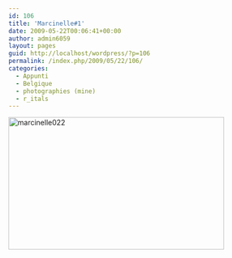 ```yaml
---
id: 106
title: 'Marcinelle#1'
date: 2009-05-22T00:06:41+00:00
author: admin6059
layout: pages
guid: http://localhost/wordpress/?p=106
permalink: /index.php/2009/05/22/106/
categories:
  - Appunti
  - Belgique
  - photographies (mine)
  - r_itals
---
```

[<img class="aligncenter size-full wp-image-110" title="marcinelle022" src="http://blog.martasmaldone.com/wp-uploads/2009/06/marcinelle022.jpg" alt="marcinelle022" width="425" height="262" srcset="http://blog.martasmaldone.eu/wp-content/uploads/2009/06/marcinelle022.jpg 425w, http://blog.martasmaldone.eu/wp-content/uploads/2009/06/marcinelle022-300x185.jpg 300w" sizes="(max-width: 425px) 100vw, 425px" />](http://blog.martasmaldone.com/wp-uploads/2009/06/marcinelle022.jpg)

[](http://blog.martasmaldone.com/wp-uploads/2009/06/marcinelle022.jpg)
